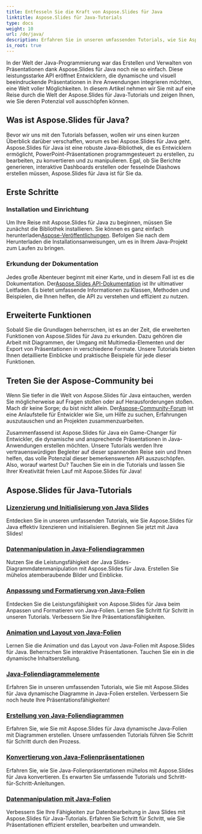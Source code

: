 ```yaml
---
title: Entfesseln Sie die Kraft von Aspose.Slides für Java
linktitle: Aspose.Slides für Java-Tutorials
type: docs
weight: 10
url: /de/java/
description: Erfahren Sie in unseren umfassenden Tutorials, wie Sie Aspose.Slides für Java beherrschen. Schritt-für-Schritt-Anleitung zur Verwendung dieser leistungsstarken Java-API für Präsentationen.
is_root: true
---
```


In der Welt der Java-Programmierung war das Erstellen und Verwalten von Präsentationen dank Aspose.Slides für Java noch nie so einfach. Diese leistungsstarke API eröffnet Entwicklern, die dynamische und visuell beeindruckende Präsentationen in ihre Anwendungen integrieren möchten, eine Welt voller Möglichkeiten. In diesem Artikel nehmen wir Sie mit auf eine Reise durch die Welt der Aspose.Slides für Java-Tutorials und zeigen Ihnen, wie Sie deren Potenzial voll ausschöpfen können.

## Was ist Aspose.Slides für Java?

Bevor wir uns mit den Tutorials befassen, wollen wir uns einen kurzen Überblick darüber verschaffen, worum es bei Aspose.Slides für Java geht. Aspose.Slides für Java ist eine robuste Java-Bibliothek, die es Entwicklern ermöglicht, PowerPoint-Präsentationen programmgesteuert zu erstellen, zu bearbeiten, zu konvertieren und zu manipulieren. Egal, ob Sie Berichte generieren, interaktive Dashboards erstellen oder fesselnde Diashows erstellen müssen, Aspose.Slides für Java ist für Sie da.

## Erste Schritte

### Installation und Einrichtung

Um Ihre Reise mit Aspose.Slides für Java zu beginnen, müssen Sie zunächst die Bibliothek installieren. Sie können es ganz einfach herunterladen[Aspose-Veröffentlichungen](https://releases.aspose.com/slides/java/). Befolgen Sie nach dem Herunterladen die Installationsanweisungen, um es in Ihrem Java-Projekt zum Laufen zu bringen.

### Erkundung der Dokumentation

 Jedes große Abenteuer beginnt mit einer Karte, und in diesem Fall ist es die Dokumentation. Der[Aspose.Slides API-Dokumentation](https://reference.aspose.com/slides/java/) ist Ihr ultimativer Leitfaden. Es bietet umfassende Informationen zu Klassen, Methoden und Beispielen, die Ihnen helfen, die API zu verstehen und effizient zu nutzen.

## Erweiterte Funktionen

Sobald Sie die Grundlagen beherrschen, ist es an der Zeit, die erweiterten Funktionen von Aspose.Slides für Java zu erkunden. Dazu gehören die Arbeit mit Diagrammen, der Umgang mit Multimedia-Elementen und der Export von Präsentationen in verschiedene Formate. Unsere Tutorials bieten Ihnen detaillierte Einblicke und praktische Beispiele für jede dieser Funktionen.

## Treten Sie der Aspose-Community bei

Wenn Sie tiefer in die Welt von Aspose.Slides für Java eintauchen, werden Sie möglicherweise auf Fragen stoßen oder auf Herausforderungen stoßen. Mach dir keine Sorge; du bist nicht allein. Der[Aspose-Community-Forum](https://forum.aspose.com/) ist eine Anlaufstelle für Entwickler wie Sie, um Hilfe zu suchen, Erfahrungen auszutauschen und an Projekten zusammenzuarbeiten.

Zusammenfassend ist Aspose.Slides für Java ein Game-Changer für Entwickler, die dynamische und ansprechende Präsentationen in Java-Anwendungen erstellen möchten. Unsere Tutorials werden Ihre vertrauenswürdigen Begleiter auf dieser spannenden Reise sein und Ihnen helfen, das volle Potenzial dieser bemerkenswerten API auszuschöpfen. Also, worauf wartest Du? Tauchen Sie ein in die Tutorials und lassen Sie Ihrer Kreativität freien Lauf mit Aspose.Slides für Java!

## Aspose.Slides für Java-Tutorials
### [Lizenzierung und Initialisierung von Java Slides](./licensing-and-initialization/)
Entdecken Sie in unseren umfassenden Tutorials, wie Sie Aspose.Slides für Java effektiv lizenzieren und initialisieren. Beginnen Sie jetzt mit Java Slides!
### [Datenmanipulation in Java-Foliendiagrammen](./chart-data-manipulation/)
Nutzen Sie die Leistungsfähigkeit der Java Slides-Diagrammdatenmanipulation mit Aspose.Slides für Java. Erstellen Sie mühelos atemberaubende Bilder und Einblicke.
### [Anpassung und Formatierung von Java-Folien](./customization-and-formatting/)
Entdecken Sie die Leistungsfähigkeit von Aspose.Slides für Java beim Anpassen und Formatieren von Java-Folien. Lernen Sie Schritt für Schritt in unseren Tutorials. Verbessern Sie Ihre Präsentationsfähigkeiten.
### [Animation und Layout von Java-Folien](./animation-and-layout/)
Lernen Sie die Animation und das Layout von Java-Folien mit Aspose.Slides für Java. Beherrschen Sie interaktive Präsentationen. Tauchen Sie ein in die dynamische Inhaltserstellung.
### [Java-Foliendiagrammelemente](./chart-elements/)
Erfahren Sie in unseren umfassenden Tutorials, wie Sie mit Aspose.Slides für Java dynamische Diagramme in Java-Folien erstellen. Verbessern Sie noch heute Ihre Präsentationsfähigkeiten!
### [Erstellung von Java-Foliendiagrammen](./chart-creation/)
Erfahren Sie, wie Sie mit Aspose.Slides für Java dynamische Java-Folien mit Diagrammen erstellen. Unsere umfassenden Tutorials führen Sie Schritt für Schritt durch den Prozess.
### [Konvertierung von Java-Folienpräsentationen](./presentation-conversion/)
Erfahren Sie, wie Sie Java-Folienpräsentationen mühelos mit Aspose.Slides für Java konvertieren. Es erwarten Sie umfassende Tutorials und Schritt-für-Schritt-Anleitungen.
### [Datenmanipulation mit Java-Folien](./data-manipulation/)
Verbessern Sie Ihre Fähigkeiten zur Datenbearbeitung in Java Slides mit Aspose.Slides für Java-Tutorials. Erfahren Sie Schritt für Schritt, wie Sie Präsentationen effizient erstellen, bearbeiten und umwandeln.